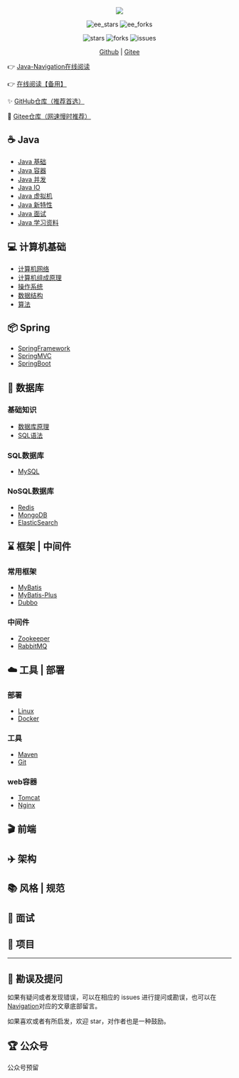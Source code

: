 <div align="center">
    <p>
        <a href="https://github.com/HelloCode66/Java-Navigation" target="_blank">
            <img src="http://images.hellocode.top/logo.png" width="" />
        </a>
    </p>
    <p>
      <img src="https://gitee.com/java-navigation/Java-Navigation/badge/star.svg?theme=dark" alt="ee_stars" />
      <img src="https://gitee.com/java-navigation/Java-Navigation/badge/fork.svg?theme=dark" alt="ee_forks" />
    </p>
    <p>
        <img src="https://badgen.net/github/stars/HelloCode66/Java-Navigation?icon=github&color=4ab8a1" alt="stars" />
        <img src="https://badgen.net/github/forks/HelloCode66/Java-Navigation?icon=github&color=4ab8a1" alt="forks" />
        <img src="https://badgen.net/github/issues/HelloCode66/Java-Navigation?icon=github&color=4ab8a1" alt="issues" />
    </p>
    <p>
        <a href="https://github.com/HelloCode66/Java-Navigation" target="_blank">Github</a> |
        <a href="https://gitee.com/java-navigation/Java-Navigation" target="_blank">Gitee</a>
    </p>  
</div>

👉 <a href="https://book.hellocode.top" target="_blank">Java-Navigation在线阅读</a>

👉 <a href="https://java-navigation.gitee.io" target="_blank">在线阅读【备用】</a>

✨ <a href="https://github.com/HelloCode66/Java-Navigation" target="_blank">GitHub仓库（推荐首选）</a>

🚂 <a href="https://gitee.com/java-navigation/Java-Navigation" target="_blank">Gitee仓库（网速慢时推荐）</a>

## :coffee: Java

- [Java 基础]()
- [Java 容器]()
- [Java 并发]()
- [Java IO]()
- [Java 虚拟机]()
- [Java 新特性]()
- [Java 面试]()
- [Java 学习资料]()

## :computer: 计算机基础

- [计算机网络]()
- [计算机组成原理]()
- [操作系统]()
- [数据结构]()
- [算法]()

## :package: Spring

- [SpringFramework]()
- [SpringMVC]()
- [SpringBoot]()

## :floppy_disk: 数据库

### 基础知识

- [数据库原理]()
- [SQL语法]()

### SQL数据库

- [MySQL]()

### NoSQL数据库

- [Redis]()
- [MongoDB]()
- [ElasticSearch]()

## :hourglass: 框架 | 中间件

### 常用框架

- [MyBatis]()
- [MyBatis-Plus]()
- [Dubbo]()

### 中间件

- [Zookeeper]()
- [RabbitMQ]()

## :cloud: 工具 | 部署

### 部署

- [Linux]()
- [Docker]()

### 工具

- [Maven]()
- [Git]()

### web容器

- [Tomcat]()
- [Nginx]()

## :clapper: 前端

## :airplane: 架构

## :books: 风格 | 规范

## :dart: 面试

## :rocket: 项目

----

## :memo: 勘误及提问

如果有疑问或者发现错误，可以在相应的 issues 进行提问或勘误，也可以在[Navigation](https://book.hellocode.top)对应的文章底部留言。

如果喜欢或者有所启发，欢迎 star，对作者也是一种鼓励。

## :trophy: 公众号

公众号预留